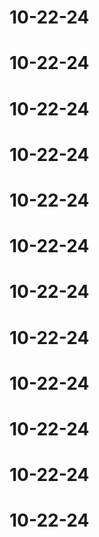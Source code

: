 # 10-22-24
# 10-22-24
# 10-22-24
# 10-22-24
# 10-22-24
# 10-22-24
# 10-22-24
# 10-22-24
# 10-22-24
# 10-22-24
# 10-22-24
# 10-22-24
